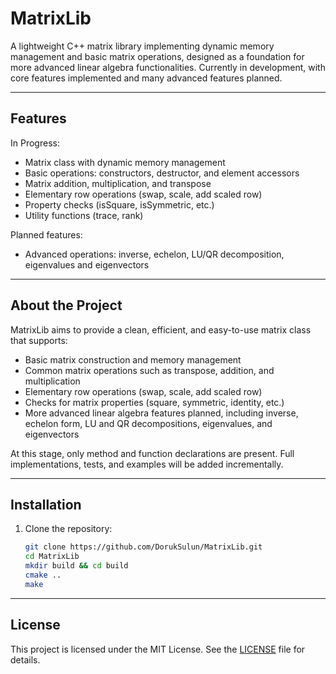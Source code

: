 # MatrixLib

A lightweight C++ matrix library implementing dynamic memory management and basic matrix operations, designed as a foundation for more advanced linear algebra functionalities. Currently in development, with core features implemented and many advanced features planned.

---

## Features

In Progress:
- Matrix class with dynamic memory management
- Basic operations: constructors, destructor, and element accessors
- Matrix addition, multiplication, and transpose
- Elementary row operations (swap, scale, add scaled row)
- Property checks (isSquare, isSymmetric, etc.)
- Utility functions (trace, rank)

Planned features:
- Advanced operations: inverse, echelon, LU/QR decomposition, eigenvalues and eigenvectors


---

## About the Project

MatrixLib aims to provide a clean, efficient, and easy-to-use matrix class that supports:

- Basic matrix construction and memory management  
- Common matrix operations such as transpose, addition, and multiplication  
- Elementary row operations (swap, scale, add scaled row)  
- Checks for matrix properties (square, symmetric, identity, etc.)  
- More advanced linear algebra features planned, including inverse, echelon form, LU and QR decompositions, eigenvalues, and eigenvectors

At this stage, only method and function declarations are present. Full implementations, tests, and examples will be added incrementally.

---

## Installation

1. Clone the repository:
   ```bash
   git clone https://github.com/DorukSulun/MatrixLib.git
   cd MatrixLib 
   mkdir build && cd build
   cmake ..
   make 
   ```
---

## License

This project is licensed under the MIT License. See the [LICENSE](LICENSE) file for details.